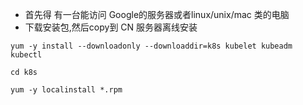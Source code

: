 - 首先得 有一台能访问 Google的服务器或者linux/unix/mac 类的电脑
- 下载安装包,然后copy到 CN 服务器离线安装

```shell
yum -y install --downloadonly --downloaddir=k8s kubelet kubeadm kubectl

cd k8s

yum -y localinstall *.rpm

```
